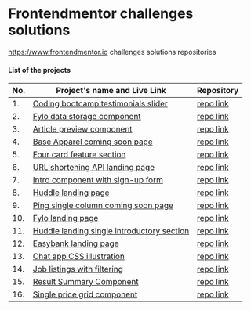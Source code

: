 # Frontendmentor challenges solutions
https://www.frontendmentor.io challenges solutions repositories

#### List of the projects
|No.|Project's name and Live Link|Repository|
|-|-|-|
|1.|[Coding bootcamp testimonials slider](https://coding-bootcamp-testimonials-slider-master-xi.vercel.app/) |[repo link](https://github.com/phamichanh/coding-bootcamp-testimonials-slider-master)|
|2.|[Fylo data storage component](https://fylo-data-storage-component-master-omega.vercel.app/) |[repo link](https://github.com/phamichanh/fylo-data-storage-component-master)|
|3.|[Article preview component](https://article-preview-component-master-ten-blush.vercel.app/) |[repo link](https://github.com/phamichanh/article-preview-component-master)|
|4.|[Base Apparel coming soon page](https://base-apparel-coming-soon-master-roan.vercel.app/) |[repo link](https://github.com/phamichanh/base-apparel-coming-soon-master)|
|5.|[Four card feature section](https://four-card-feature-section-master-ten-rosy.vercel.app/) |[repo link](https://github.com/phamichanh/four-card-feature-section-master)|
|6.|[URL shortening API landing page](https://url-shortening-api-master-green.vercel.app/) |[repo link](https://github.com/phamichanh/url-shortening-api-master)|
|7.|[Intro component with sign-up form](https://intro-component-with-signup-form-master-liart.vercel.app/) |[repo link](https://github.com/phamichanh/intro-component-with-signup-form-master)|
|8.|[Huddle landing page](https://huddle-landing-page-phi-six.vercel.app/) |[repo link](https://github.com/phamichanh/huddle-landing-page)|
|9.|[Ping single column coming soon page](https://ping-coming-soon-page-master-jade.vercel.app/) |[repo link](https://github.com/phamichanh/ping-coming-soon-page-master)|
|10.|[Fylo landing page](https://fylo-landing-page-coral.vercel.app/) |[repo link](https://github.com/phamichanh/fylo-landing-page)|
|11.|[Huddle landing single introductory section](https://huddle-single-introductory-git-master-phamichanh.vercel.app/) |[repo link](https://github.com/phamichanh/huddle-single-introductory)|
|12.|[Easybank landing page](https://easybank-landing-seven.vercel.app/) |[repo link](https://github.com/phamichanh/easybank-landing)|
|13.|[Chat app CSS illustration](https://chat-app-css-illustration-weld.vercel.app/) |[repo link](https://github.com/phamichanh/chat-app-css-illustration)|
|14.|[Job listings with filtering](https://static-job-listings-master-wine.vercel.app/) |[repo link](https://github.com/phamichanh/static-job-listings-master/tree/main)|
|15.|[Result Summary Component](https://results-summary-snowy.vercel.app/) |[repo link](https://github.com/phamichanh/results-summary)|
|16.|[Single price grid component](https://single-price-grid-component-master-dun.vercel.app/) |[repo link](https://github.com/phamichanh/single-price-grid-component-master)|
